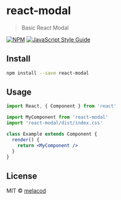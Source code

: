 # react-modal

> Basic React Modal

[![NPM](https://img.shields.io/npm/v/react-modal.svg)](https://www.npmjs.com/package/react-modal) [![JavaScript Style Guide](https://img.shields.io/badge/code_style-standard-brightgreen.svg)](https://standardjs.com)

## Install

```bash
npm install --save react-modal
```

## Usage

```jsx
import React, { Component } from 'react'

import MyComponent from 'react-modal'
import 'react-modal/dist/index.css'

class Example extends Component {
  render() {
    return <MyComponent />
  }
}
```

## License

MIT © [melacod](https://github.com/melacod)
